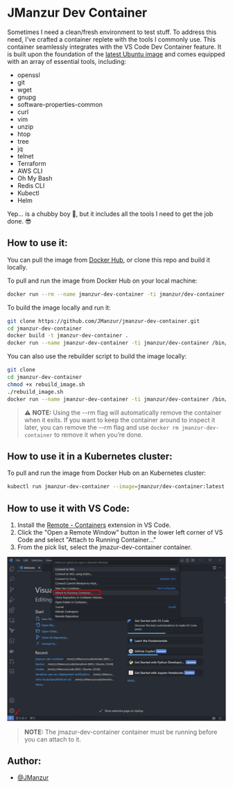 # JManzur Dev Container

Sometimes I need a clean/fresh environment to test stuff.  To address this need, I've crafted a container replete with the tools I commonly use. This container seamlessly integrates with the VS Code Dev Container feature. It is built upon the foundation of the [latest Ubuntu image](https://hub.docker.com/_/ubuntu) and comes equipped with an array of essential tools, including:

- openssl
- git
- wget
- gnupg
- software-properties-common
- curl
- vim
- unzip
- htop
- tree
- jq
- telnet
- Terraform
- AWS CLI
- Oh My Bash
- Redis CLI
- Kubectl
- Helm

Yep... is a chubby boy 🐽, but it includes all the tools I need to get the job done. 😎

## How to use it:

You can pull the image from [Docker Hub](https://hub.docker.com/r/jmanzur/dev-container), or clone this repo and build it locally.

To pull and run the image from Docker Hub on your local machine:

```bash
docker run --rm --name jmanzur-dev-container -ti jmanzur/dev-container:latest /bin/bash
```

To build the image locally and run it:
```bash
git clone https://github.com/JManzur/jmanzur-dev-container.git
cd jmanzur-dev-container
docker build -t jmanzur-dev-container .
docker run --name jmanzur-dev-container -ti jmanzur/dev-container /bin/bash
```

You can also use the rebuilder script to build the image locally:

```bash
git clone
cd jmanzur-dev-container
chmod +x rebuild_image.sh
./rebuild_image.sh
docker run --name jmanzur-dev-container -ti jmanzur/dev-container /bin/bash
```

> ⚠️ **NOTE:** Using the --rm flag will automatically remove the container when it exits. If you want to keep the container around to inspect it later, you can remove the --rm flag and use `docker rm jmanzur-dev-container` to remove it when you’re done.

## How to use it in a Kubernetes cluster:

To pull and run the image from Docker Hub on an Kubernetes cluster:

```bash
kubectl run jmanzur-dev-container --image=jmanzur/dev-container:latest --restart=Never --rm -ti -- /bin/bash
```

## How to use it with VS Code:

1. Install the [Remote - Containers](https://marketplace.visualstudio.com/items?itemName=ms-vscode-remote.remote-containers) extension in VS Code.
2. Click the "Open a Remote Window" button in the lower left corner of VS Code and select "Attach to Running Container..."
3. From the pick list, select the jmazur-dev-container container.

![VSCode](images/dev-container-vs-code.png)

> **NOTE:** The jmazur-dev-container container must be running before you can attach to it.

## Author:

- [@JManzur](https://jmanzur.com)